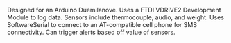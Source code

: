 Designed for an Arduino Duemilanove. Uses a FTDI VDRIVE2 Development Module to log data. Sensors include thermocouple, audio, and weight. Uses SoftwareSerial to connect to an AT-compatible cell phone for SMS connectivity. Can trigger alerts based off value of sensors.